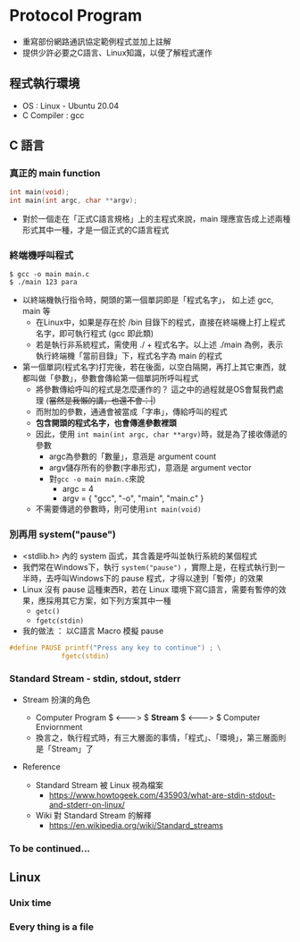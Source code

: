 # Protocol Program
* 重寫部份網路通訊協定範例程式並加上註解   
* 提供少許必要之C語言、Linux知識，以便了解程式運作

## 程式執行環境
* OS : Linux - Ubuntu 20.04
* C Compiler : gcc


## C 語言
### 真正的 main function
```c
int main(void);
int main(int argc, char **argv);
```
* 對於一個走在「正式C語言規格」上的主程式來說，main 理應宣告成上述兩種形式其中一種，才是一個正式的C語言程式

### 終端機呼叫程式
```
$ gcc -o main main.c
$ ./main 123 para
```
* 以終端機執行指令時，開頭的第一個單詞即是「程式名字」，
如上述 gcc, main 等
    * 在Linux中，如果是存在於 /bin 目錄下的程式，直接在終端機上打上程式名字，即可執行程式 (gcc 即此類)
    * 若是執行非系統程式，需使用 ./ + 程式名字。以上述 ./main 為例，表示執行終端機「當前目錄」下，程式名字為 main 的程式
* 第一個單詞(程式名字)打完後，若在後面，以空白隔開，再打上其它東西，就都叫做「參數」，參數會傳給第一個單詞所呼叫程式
    * 將參數傳給呼叫的程式是怎麼運作的？ 這之中的過程就是OS會幫我們處理 (~~當然是我懶的講，也還不會：|~~)
    * 而附加的參數，通通會被當成「字串」，傳給呼叫的程式
    * **包含開頭的程式名字，也會傳進參數裡頭**
    * 因此，使用 ```int main(int argc, char **argv)```時，就是為了接收傳遞的參數
        * argc為參數的「數量」，意涵是 argument count
        * argv儲存所有的參數(字串形式)，意涵是 argument vector
        * 對```gcc -o main main.c```來說
            * argc = 4
            * argv = { "gcc", "-o", "main", "main.c" } 
    * 不需要傳遞的參數時，則可使用```int main(void)```

### 別再用 system("pause")
* <stdlib.h> 內的 system 函式，其含義是呼叫並執行系統的某個程式
* 我們常在Windows下，執行 ```system("pause")``` ，實際上是，在程式執行到一半時，去呼叫Windows下的 pause 程式，才得以達到「暫停」的效果
* Linux 沒有 pause 這種東西R，若在 Linux 環境下寫C語言，需要有暫停的效果，應採用其它方案，如下列方案其中一種
    * ```getc()```
    * ```fgetc(stdin)```
* 我的做法 ： 以C語言 Macro 模擬 pause
```c
#define PAUSE printf("Press any key to continue") ; \
             fgetc(stdin)
```

### Standard Stream - stdin, stdout, stderr
* Stream 扮演的角色
    * Computer Program $ <---> $ **Stream** $ <---> $ Computer Enviornment
    * 換言之，執行程式時，有三大層面的事情，「程式」、「環境」，第三層面則是「Stream」了

* Reference
    * Standard Stream 被 Linux 視為檔案
        * https://www.howtogeek.com/435903/what-are-stdin-stdout-and-stderr-on-linux/
    * Wiki 對 Standard Stream 的解釋
        * https://en.wikipedia.org/wiki/Standard_streams

### To be continued...

## Linux
### Unix time

### Every thing is a file
